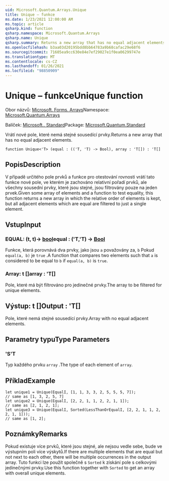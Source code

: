 ```yaml
---
uid: Microsoft.Quantum.Arrays.Unique
title: Unique – funkce
ms.date: 1/23/2021 12:00:00 AM
ms.topic: article
qsharp.kind: function
qsharp.namespace: Microsoft.Quantum.Arrays
qsharp.name: Unique
qsharp.summary: Returns a new array that has no equal adjacent elements.
ms.openlocfilehash: b3aa03d20195bdd8bb64783a9b68cafac29e68f6
ms.sourcegitcommit: 71605ea9cc630e84e7ef29027e1f0ea06299747e
ms.translationtype: MT
ms.contentlocale: cs-CZ
ms.lasthandoff: 01/26/2021
ms.locfileid: "98850909"
---
```

# <a name="unique-function"></a><span data-ttu-id="00afd-102">Unique – funkce</span><span class="sxs-lookup"><span data-stu-id="00afd-102">Unique function</span></span>

<span data-ttu-id="00afd-103">Obor názvů: [Microsoft. Forms. Arrays](xref:Microsoft.Quantum.Arrays)</span><span class="sxs-lookup"><span data-stu-id="00afd-103">Namespace: [Microsoft.Quantum.Arrays](xref:Microsoft.Quantum.Arrays)</span></span>

<span data-ttu-id="00afd-104">Balíček: [Microsoft.. Standard](https://nuget.org/packages/Microsoft.Quantum.Standard)</span><span class="sxs-lookup"><span data-stu-id="00afd-104">Package: [Microsoft.Quantum.Standard](https://nuget.org/packages/Microsoft.Quantum.Standard)</span></span>


<span data-ttu-id="00afd-105">Vrátí nové pole, které nemá stejné sousedící prvky.</span><span class="sxs-lookup"><span data-stu-id="00afd-105">Returns a new array that has no equal adjacent elements.</span></span>

```qsharp
function Unique<'T> (equal : (('T, 'T) -> Bool), array : 'T[]) : 'T[]
```


## <a name="description"></a><span data-ttu-id="00afd-106">Popis</span><span class="sxs-lookup"><span data-stu-id="00afd-106">Description</span></span>

<span data-ttu-id="00afd-107">V případě určitého pole prvků a funkce pro otestování rovnosti vrátí tato funkce nové pole, ve kterém je zachováno relativní pořadí prvků, ale všechny sousední prvky, které jsou stejné, jsou filtrovány pouze na jeden prvek.</span><span class="sxs-lookup"><span data-stu-id="00afd-107">Given some array of elements and a function to test equality, this function returns a new array in which the relative order of elements is kept, but all adjacent elements which are equal are filtered to just a single element.</span></span>

## <a name="input"></a><span data-ttu-id="00afd-108">Vstup</span><span class="sxs-lookup"><span data-stu-id="00afd-108">Input</span></span>

### <a name="equal--tt---bool"></a><span data-ttu-id="00afd-109">EQUAL: (t, t)-> [bool](xref:microsoft.quantum.lang-ref.bool)</span><span class="sxs-lookup"><span data-stu-id="00afd-109">equal : ('T,'T) -> [Bool](xref:microsoft.quantum.lang-ref.bool)</span></span>

<span data-ttu-id="00afd-110">Funkce, která porovnává dva prvky, jako jsou `a` považovány za, `b` Pokud `equal(a, b)` je `true` .</span><span class="sxs-lookup"><span data-stu-id="00afd-110">A function that compares two elements such that `a` is considered to be equal to `b` if `equal(a, b)` is `true`.</span></span>


### <a name="array--t"></a><span data-ttu-id="00afd-111">Array: t []</span><span class="sxs-lookup"><span data-stu-id="00afd-111">array : 'T[]</span></span>

<span data-ttu-id="00afd-112">Pole, které má být filtrováno pro jedinečné prvky.</span><span class="sxs-lookup"><span data-stu-id="00afd-112">The array to be filtered for unique elements.</span></span>



## <a name="output--t"></a><span data-ttu-id="00afd-113">Výstup: t []</span><span class="sxs-lookup"><span data-stu-id="00afd-113">Output : 'T[]</span></span>

<span data-ttu-id="00afd-114">Pole, které nemá stejné sousedící prvky.</span><span class="sxs-lookup"><span data-stu-id="00afd-114">Array with no equal adjacent elements.</span></span>

## <a name="type-parameters"></a><span data-ttu-id="00afd-115">Parametry typu</span><span class="sxs-lookup"><span data-stu-id="00afd-115">Type Parameters</span></span>

### <a name="t"></a><span data-ttu-id="00afd-116">'S</span><span class="sxs-lookup"><span data-stu-id="00afd-116">'T</span></span>

<span data-ttu-id="00afd-117">Typ každého prvku `array` .</span><span class="sxs-lookup"><span data-stu-id="00afd-117">The type of each element of `array`.</span></span>

## <a name="example"></a><span data-ttu-id="00afd-118">Příklad</span><span class="sxs-lookup"><span data-stu-id="00afd-118">Example</span></span>

```qsharp
let unique1 = Unique(EqualI, [1, 1, 3, 3, 2, 5, 5, 5, 7]);
// same as [1, 3, 2, 5, 7]
let unique2 = Unique(EqualI, [2, 2, 1, 1, 2, 2, 1, 1]);
// same as [2, 1, 2, 1];
let unique3 = Unique(EqualI, Sorted(LessThanOrEqualI, [2, 2, 1, 1, 2, 2, 1, 1]));
// same as [1, 2];
```

## <a name="remarks"></a><span data-ttu-id="00afd-119">Poznámky</span><span class="sxs-lookup"><span data-stu-id="00afd-119">Remarks</span></span>

<span data-ttu-id="00afd-120">Pokud existuje více prvků, které jsou stejné, ale nejsou vedle sebe, bude ve výstupním poli více výskytů.</span><span class="sxs-lookup"><span data-stu-id="00afd-120">If there are multiple elements that are equal but not next to each other, there will be multiple occurrences in the output array.</span></span>  <span data-ttu-id="00afd-121">Tuto funkci lze použít společně s `Sorted` k získání pole s celkovými jedinečnými prvky.</span><span class="sxs-lookup"><span data-stu-id="00afd-121">Use this function together with `Sorted` to get an array with overall unique elements.</span></span>